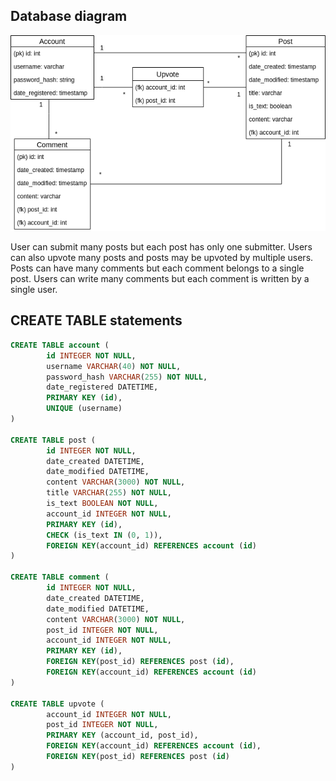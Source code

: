## Database diagram

![Database diagram](images/diagram.png)

User can submit many posts but each post has only one submitter. Users can also upvote many posts and posts may be upvoted by multiple users. Posts can have many comments but each comment belongs to a single post. Users can write many comments but each comment is written by a single user.

## CREATE TABLE statements

```sql
CREATE TABLE account (
        id INTEGER NOT NULL, 
        username VARCHAR(40) NOT NULL, 
        password_hash VARCHAR(255) NOT NULL, 
        date_registered DATETIME, 
        PRIMARY KEY (id), 
        UNIQUE (username)
)

CREATE TABLE post (
        id INTEGER NOT NULL, 
        date_created DATETIME, 
        date_modified DATETIME, 
        content VARCHAR(3000) NOT NULL, 
        title VARCHAR(255) NOT NULL, 
        is_text BOOLEAN NOT NULL, 
        account_id INTEGER NOT NULL, 
        PRIMARY KEY (id), 
        CHECK (is_text IN (0, 1)), 
        FOREIGN KEY(account_id) REFERENCES account (id)
)

CREATE TABLE comment (
        id INTEGER NOT NULL, 
        date_created DATETIME, 
        date_modified DATETIME, 
        content VARCHAR(3000) NOT NULL, 
        post_id INTEGER NOT NULL, 
        account_id INTEGER NOT NULL, 
        PRIMARY KEY (id), 
        FOREIGN KEY(post_id) REFERENCES post (id), 
        FOREIGN KEY(account_id) REFERENCES account (id)
)

CREATE TABLE upvote (
        account_id INTEGER NOT NULL, 
        post_id INTEGER NOT NULL, 
        PRIMARY KEY (account_id, post_id), 
        FOREIGN KEY(account_id) REFERENCES account (id), 
        FOREIGN KEY(post_id) REFERENCES post (id)
)
```